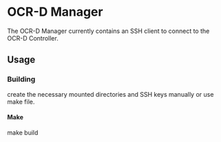 # OCR-D Manager

The OCR-D Manager currently contains an SSH client to connect to the OCR-D Controller.

## Usage

### Building

create the necessary mounted directories and SSH keys manually or use make file.

#### Make

  make build

